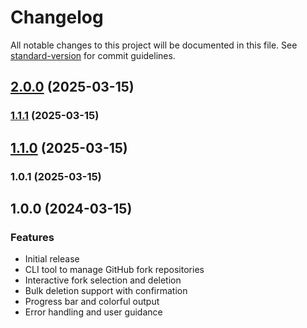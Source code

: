 # Changelog

All notable changes to this project will be documented in this file. See [standard-version](https://github.com/conventional-changelog/standard-version) for commit guidelines.

## [2.0.0](https://github.com/bismarkhenao/forkaway/compare/v1.1.1...v2.0.0) (2025-03-15)

### [1.1.1](https://github.com/bismarkhenao/forkaway/compare/v1.1.0...v1.1.1) (2025-03-15)

## [1.1.0](https://github.com/bismarkhenao/forkaway/compare/v1.0.1...v1.1.0) (2025-03-15)

### 1.0.1 (2025-03-15)

## 1.0.0 (2024-03-15)

### Features

* Initial release
* CLI tool to manage GitHub fork repositories
* Interactive fork selection and deletion
* Bulk deletion support with confirmation
* Progress bar and colorful output
* Error handling and user guidance 